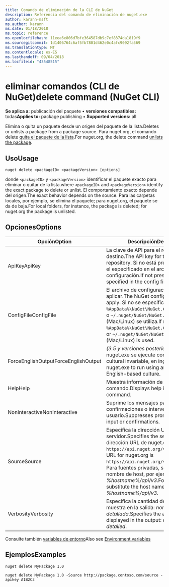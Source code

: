 ```yaml
---
title: Comando de eliminación de la CLI de NuGet
description: Referencia del comando de eliminación de nuget.exe
author: karann-msft
ms.author: karann
ms.date: 01/18/2018
ms.topic: reference
ms.openlocfilehash: 11eea6e806d7bfe364587db9c7ef8374da1819f9
ms.sourcegitcommit: 1d1406764c6af5fb7801d462e0c4afc9092fa569
ms.translationtype: MT
ms.contentlocale: es-ES
ms.lasthandoff: 09/04/2018
ms.locfileid: "43548515"
---
```

# <a name="delete-command-nuget-cli"></a><span data-ttu-id="51c4c-103">eliminar comandos (CLI de NuGet)</span><span class="sxs-lookup"><span data-stu-id="51c4c-103">delete command (NuGet CLI)</span></span>

<span data-ttu-id="51c4c-104">**Se aplica a:** publicación del paquete &bullet; **versiones compatibles:** todas</span><span class="sxs-lookup"><span data-stu-id="51c4c-104">**Applies to:** package publishing &bullet; **Supported versions:** all</span></span>

<span data-ttu-id="51c4c-105">Elimina o quita un paquete desde un origen del paquete de la lista.</span><span class="sxs-lookup"><span data-stu-id="51c4c-105">Deletes or unlists a package from a package source.</span></span> <span data-ttu-id="51c4c-106">Para nuget.org, el comando delete [quita el paquete de la lista](../policies/deleting-packages.md).</span><span class="sxs-lookup"><span data-stu-id="51c4c-106">For nuget.org, the delete command [unlists the package](../policies/deleting-packages.md).</span></span>

## <a name="usage"></a><span data-ttu-id="51c4c-107">Uso</span><span class="sxs-lookup"><span data-stu-id="51c4c-107">Usage</span></span>

```cli
nuget delete <packageID> <packageVersion> [options]
```

<span data-ttu-id="51c4c-108">donde `<packageID>` y `<packageVersion>` identificar el paquete exacto para eliminar o quitar de la lista.</span><span class="sxs-lookup"><span data-stu-id="51c4c-108">where `<packageID>` and `<packageVersion>` identify the exact package to delete or unlist.</span></span> <span data-ttu-id="51c4c-109">El comportamiento exacto depende del origen.</span><span class="sxs-lookup"><span data-stu-id="51c4c-109">The exact behavior depends on the source.</span></span> <span data-ttu-id="51c4c-110">Para las carpetas locales, por ejemplo, se elimina el paquete; para nuget.org, el paquete se da de baja.</span><span class="sxs-lookup"><span data-stu-id="51c4c-110">For local folders, for instance, the package is deleted; for nuget.org the package is unlisted.</span></span>

## <a name="options"></a><span data-ttu-id="51c4c-111">Opciones</span><span class="sxs-lookup"><span data-stu-id="51c4c-111">Options</span></span>

| <span data-ttu-id="51c4c-112">Opción</span><span class="sxs-lookup"><span data-stu-id="51c4c-112">Option</span></span> | <span data-ttu-id="51c4c-113">Descripción</span><span class="sxs-lookup"><span data-stu-id="51c4c-113">Description</span></span> |
| --- | --- |
| <span data-ttu-id="51c4c-114">ApiKey</span><span class="sxs-lookup"><span data-stu-id="51c4c-114">ApiKey</span></span> | <span data-ttu-id="51c4c-115">La clave de API para el repositorio de destino.</span><span class="sxs-lookup"><span data-stu-id="51c4c-115">The API key for the target repository.</span></span> <span data-ttu-id="51c4c-116">Si no está presente, se utiliza el especificado en el archivo de configuración.</span><span class="sxs-lookup"><span data-stu-id="51c4c-116">If not present, the one specified in the config file is used.</span></span> |
| <span data-ttu-id="51c4c-117">ConfigFile</span><span class="sxs-lookup"><span data-stu-id="51c4c-117">ConfigFile</span></span> | <span data-ttu-id="51c4c-118">El archivo de configuración para aplicar.</span><span class="sxs-lookup"><span data-stu-id="51c4c-118">The NuGet configuration file to apply.</span></span> <span data-ttu-id="51c4c-119">Si no se especifica, `%AppData%\NuGet\NuGet.Config` (Windows) o `~/.nuget/NuGet/NuGet.Config` (Mac/Linux) se utiliza.</span><span class="sxs-lookup"><span data-stu-id="51c4c-119">If not specified, `%AppData%\NuGet\NuGet.Config` (Windows) or `~/.nuget/NuGet/NuGet.Config` (Mac/Linux) is used.</span></span>|
| <span data-ttu-id="51c4c-120">ForceEnglishOutput</span><span class="sxs-lookup"><span data-stu-id="51c4c-120">ForceEnglishOutput</span></span> | <span data-ttu-id="51c4c-121">*(3.5 y versiones posteriores)*  Fuerza nuget.exe se ejecute con una referencia cultural invariable, en inglés.</span><span class="sxs-lookup"><span data-stu-id="51c4c-121">*(3.5+)* Forces nuget.exe to run using an invariant, English-based culture.</span></span> |
| <span data-ttu-id="51c4c-122">Help</span><span class="sxs-lookup"><span data-stu-id="51c4c-122">Help</span></span> | <span data-ttu-id="51c4c-123">Muestra información de ayuda para el comando.</span><span class="sxs-lookup"><span data-stu-id="51c4c-123">Displays help information for the command.</span></span> |
| <span data-ttu-id="51c4c-124">NonInteractive</span><span class="sxs-lookup"><span data-stu-id="51c4c-124">NonInteractive</span></span> | <span data-ttu-id="51c4c-125">Suprime los mensajes para confirmaciones o intervención del usuario.</span><span class="sxs-lookup"><span data-stu-id="51c4c-125">Suppresses prompts for user input or confirmations.</span></span> |
| <span data-ttu-id="51c4c-126">Source</span><span class="sxs-lookup"><span data-stu-id="51c4c-126">Source</span></span> | <span data-ttu-id="51c4c-127">Especifica la dirección URL del servidor.</span><span class="sxs-lookup"><span data-stu-id="51c4c-127">Specifies the server URL.</span></span> <span data-ttu-id="51c4c-128">La dirección URL de nuget.org es `https://api.nuget.org/v3/index.json`.</span><span class="sxs-lookup"><span data-stu-id="51c4c-128">The URL for nuget.org is `https://api.nuget.org/v3/index.json`.</span></span> <span data-ttu-id="51c4c-129">Para fuentes privadas, sustituya el nombre de host, por ejemplo, *%hostname%/api/v3*.</span><span class="sxs-lookup"><span data-stu-id="51c4c-129">For private feeds, substitute the host name, for example, *%hostname%/api/v3*.</span></span> |
| <span data-ttu-id="51c4c-130">Verbosity</span><span class="sxs-lookup"><span data-stu-id="51c4c-130">Verbosity</span></span> | <span data-ttu-id="51c4c-131">Especifica la cantidad de detalle que se muestra en la salida: *normal*, *quiet*, *detallada*.</span><span class="sxs-lookup"><span data-stu-id="51c4c-131">Specifies the amount of detail displayed in the output: *normal*, *quiet*, *detailed*.</span></span> |

<span data-ttu-id="51c4c-132">Consulte también [variables de entorno](cli-ref-environment-variables.md)</span><span class="sxs-lookup"><span data-stu-id="51c4c-132">Also see [Environment variables](cli-ref-environment-variables.md)</span></span>

## <a name="examples"></a><span data-ttu-id="51c4c-133">Ejemplos</span><span class="sxs-lookup"><span data-stu-id="51c4c-133">Examples</span></span>

```cli
nuget delete MyPackage 1.0

nuget delete MyPackage 1.0 -Source http://package.contoso.com/source -apikey A1B2C3
```
